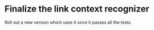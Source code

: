 # Finalize the link context recognizer

Roll out a new version which uses it once it passes all the tests.
